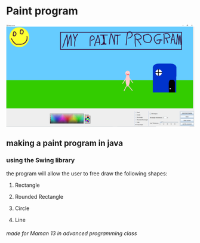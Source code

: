# Paint program

![Paint](/screenshots/sc01.png?raw=true "Paint")

## making a paint program in java

### using the Swing library

the program will allow the user to free draw the following shapes:

1. Rectangle

1. Rounded Rectangle

1. Circle

1. Line

###### made for Maman 13 in advanced programming class